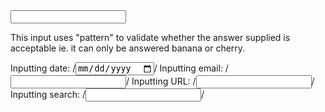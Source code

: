   <input id="choose" name="i_like" pattern="banana|cherry">

  This input uses "pattern" to validate whether the answer supplied is acceptable ie. it can only be answered banana or cherry.

  Inputting date: /*<input type = "date">*/
  Inputting email: /*<input type="email" name="user_email">*/
  Inputting URL: /*<input type="url" name="homepage">*/
  Inputting search: /*<input type="search" name="googlesearch">*/